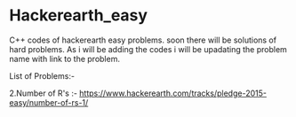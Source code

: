 # Hackerearth_easy
C++ codes of hackerearth easy problems. soon there will be solutions of hard problems.
As i will be adding the codes i will be upadating the problem name with link to the problem.

List of Problems:-

2.Number of R's :- https://www.hackerearth.com/tracks/pledge-2015-easy/number-of-rs-1/
